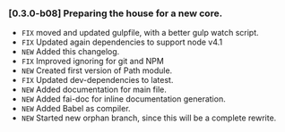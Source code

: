 ### [0.3.0-b08] Preparing the house for a new core.
- `FIX` moved and updated gulpfile, with a better gulp watch script.
- `FIX` Updated again dependencies to support node v4.1
- `NEW` Added this changelog.
- `FIX` Improved ignoring for git and NPM
- `NEW` Created first version of Path module.
- `FIX` Updated dev-dependencies to latest.
- `NEW` Added documentation for main file.
- `NEW` Added fai-doc for inline documentation generation.
- `NEW` Added Babel as compiler.
- `NEW` Started new orphan branch, since this will be a complete rewrite.
